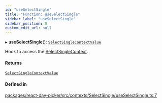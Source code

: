 ```yaml
---
id: "useSelectSingle"
title: "Function: useSelectSingle"
sidebar_label: "useSelectSingle"
sidebar_position: 0
custom_edit_url: null
---
```


▸ **useSelectSingle**(): [`SelectSingleContextValue`](../interfaces/SelectSingleContextValue)

Hook to access the [SelectSingleContext](../variables/SelectSingleContext).

#### Returns

[`SelectSingleContextValue`](../interfaces/SelectSingleContextValue)

#### Defined in

[packages/react-day-picker/src/contexts/SelectSingle/useSelectSingle.ts:7](https://github.com/gpbl/react-day-picker/blob/b5db746c/packages/react-day-picker/src/contexts/SelectSingle/useSelectSingle.ts#L7)
